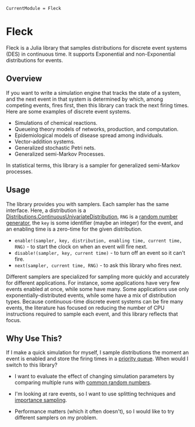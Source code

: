 ```@meta
CurrentModule = Fleck
```

# Fleck

Fleck is a Julia library that samples distributions for discrete event systems (DES) in continuous time. It supports Exponential and non-Exponential distributions for events.


## Overview

If you want to write a simulation engine that tracks the state of a system, and the next event in that system is determined by which, among competing events, fires first, then this library can track the next firing times. Here are some examples of discrete event systems.

 * Simulations of chemical reactions.
 * Queueing theory models of networks, production, and computation.
 * Epidemiological models of disease spread among individuals.
 * Vector-addition systems.
 * Generalized stochastic Petri nets.
 * Generalized semi-Markov Processes.

In statistical terms, this library is a sampler for generalized semi-Markov processes.


## Usage

The library provides you with samplers. Each sampler has the same interface. Here, a distribution is a [Distributions.ContinuousUnivariateDistribution](https://juliastats.org/Distributions.jl/stable/univariate/#Continuous-Distributions), `RNG` is a [random number generator](https://docs.julialang.org/en/v1/stdlib/Random/#Generators-(creation-and-seeding)), the `key` is some identifier (maybe an integer) for the event, and an enabling time is a zero-time for the given distribution.

 * `enable!(sampler, key, distribution, enabling time, current time, RNG)` - to start the clock on when an event will fire next.
 * `disable!(sampler, key, current time)` - to turn off an event so it can't fire.
 * `next(sampler, current time, RNG)` - to ask this library who fires next.

Different samplers are specialized for sampling more quickly and accurately for different applications. For instance, some applications have very few events enabled at once, while some have many. Some applications use only exponentially-distributed events, while some have a mix of distribution types. Because continuous-time discrete event systems can be fire many events, the literature has focused on reducing the number of CPU instructions required to sample each event, and this library reflects that focus.


## Why Use This?

If I make a quick simulation for myself, I sample distributions the moment an event is enabled and store the firing times in a [priority queue](https://juliacollections.github.io/DataStructures.jl/v0.12/priority-queue.html). When would I switch to this library?

 * I want to evaluate the effect of changing simulation parameters by comparing multiple runs with [common random numbers](https://en.wikipedia.org/wiki/Variance_reduction#Common_Random_Numbers_(CRN)).

 * I'm looking at rare events, so I want to use splitting techniques and [importance sampling](https://en.wikipedia.org/wiki/Importance_sampling).

 * Performance matters (which it often doesn't), so I would like to try different samplers on my problem.
